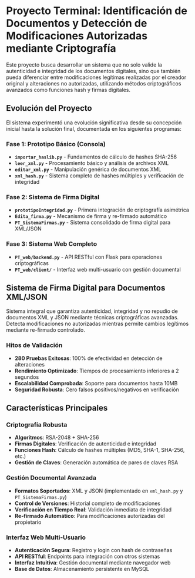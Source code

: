 # Proyecto Terminal: Identificación de Documentos y Detección de Modificaciones Autorizadas mediante Criptografía

Este proyecto busca desarrollar un sistema que no solo valide la autenticidad e integridad de los documentos digitales, sino que también pueda diferenciar entre modificaciones legítimas realizadas por el creador original y alteraciones no autorizadas, utilizando métodos criptográficos avanzados como funciones hash y firmas digitales.

## Evolución del Proyecto

El sistema experimentó una evolución significativa desde su concepción inicial hasta la solución final, documentada en los siguientes programas:

### **Fase 1: Prototipo Básico (Consola)**
- **`importar_haslib.py`** - Fundamentos de cálculo de hashes SHA-256
- **`leer_xml.py`** - Procesamiento básico y análisis de archivos XML
- **`editar_xml.py`** - Manipulación genérica de documentos XML
- **`xml_hash.py`** - Sistema completo de hashes múltiples y verificación de integridad

### **Fase 2: Sistema de Firma Digital**
- **`prototipoIntegridad.py`** - Primera integración de criptografía asimétrica
- **`Edita_firma.py`** - Mecanismo de firma y re-firmado automático
- **`PT_SistemaFirmas.py`** - Sistema consolidado de firma digital para XML/JSON

### **Fase 3: Sistema Web Completo**
- **`PT_web/backend.py`** - API RESTful con Flask para operaciones criptográficas
- **`PT_web/client/`** - Interfaz web multi-usuario con gestión documental

##  Sistema de Firma Digital para Documentos XML/JSON

Sistema integral que garantiza autenticidad, integridad y no repudio de documentos XML y JSON mediante técnicas criptográficas avanzadas. Detecta modificaciones no autorizadas mientras permite cambios legítimos mediante re-firmado controlado.

### **Hitos de Validación**
- **280 Pruebas Exitosas**: 100% de efectividad en detección de alteraciones
- **Rendimiento Optimizado**: Tiempos de procesamiento inferiores a 2 segundos
- **Escalabilidad Comprobada**: Soporte para documentos hasta 10MB
- **Seguridad Robusta**: Cero falsos positivos/negativos en verificación

## Características Principales

### **Criptografía Robusta**
- **Algoritmos**: RSA-2048 + SHA-256
- **Firmas Digitales**: Verificación de autenticidad e integridad
- **Funciones Hash**: Cálculo de hashes múltiples (MD5, SHA-1, SHA-256, etc.)
- **Gestión de Claves**: Generación automática de pares de claves RSA

### **Gestión Documental Avanzada**
- **Formatos Soportados**: XML y JSON (implementado en `xml_hash.py` y `PT_SistemaFirmas.py`)
- **Control de Versiones**: Historial completo de modificaciones
- **Verificación en Tiempo Real**: Validación inmediata de integridad
- **Re-firmado Automático**: Para modificaciones autorizadas del propietario

### **Interfaz Web Multi-Usuario**
- **Autenticación Segura**: Registro y login con hash de contraseñas
- **API RESTful**: Endpoints para integración con otros sistemas
- **Interfaz Intuitiva**: Gestión documental mediante navegador web
- **Base de Datos**: Almacenamiento persistente en MySQL

